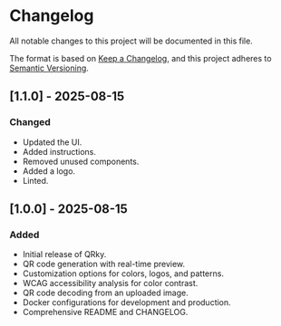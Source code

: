 # Changelog

All notable changes to this project will be documented in this file.

The format is based on [Keep a Changelog](https://keepachangelog.com/en/1.0.0/),
and this project adheres to [Semantic Versioning](https://semver.org/spec/v2.0.0.html).

## [1.1.0] - 2025-08-15

### Changed
- Updated the UI.
- Added instructions.
- Removed unused components.
- Added a logo.
- Linted.

## [1.0.0] - 2025-08-15

### Added

- Initial release of QRky.
- QR code generation with real-time preview.
- Customization options for colors, logos, and patterns.
- WCAG accessibility analysis for color contrast.
- QR code decoding from an uploaded image.
- Docker configurations for development and production.
- Comprehensive README and CHANGELOG.
